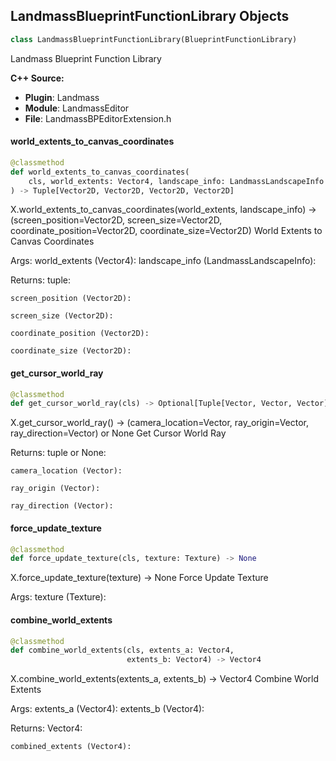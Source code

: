 ## LandmassBlueprintFunctionLibrary Objects

```python
class LandmassBlueprintFunctionLibrary(BlueprintFunctionLibrary)
```

Landmass Blueprint Function Library

**C++ Source:**

- **Plugin**: Landmass
- **Module**: LandmassEditor
- **File**: LandmassBPEditorExtension.h

<a id="unreal.LandmassBlueprintFunctionLibrary.world_extents_to_canvas_coordinates"></a>

#### world_extents_to_canvas_coordinates

```python
@classmethod
def world_extents_to_canvas_coordinates(
    cls, world_extents: Vector4, landscape_info: LandmassLandscapeInfo
) -> Tuple[Vector2D, Vector2D, Vector2D, Vector2D]
```

X.world_extents_to_canvas_coordinates(world_extents, landscape_info) -> (screen_position=Vector2D, screen_size=Vector2D, coordinate_position=Vector2D, coordinate_size=Vector2D)
World Extents to Canvas Coordinates

Args:
    world_extents (Vector4): 
    landscape_info (LandmassLandscapeInfo): 

Returns:
    tuple: 

    screen_position (Vector2D): 

    screen_size (Vector2D): 

    coordinate_position (Vector2D): 

    coordinate_size (Vector2D):

<a id="unreal.LandmassBlueprintFunctionLibrary.get_cursor_world_ray"></a>

#### get_cursor_world_ray

```python
@classmethod
def get_cursor_world_ray(cls) -> Optional[Tuple[Vector, Vector, Vector]]
```

X.get_cursor_world_ray() -> (camera_location=Vector, ray_origin=Vector, ray_direction=Vector) or None
Get Cursor World Ray

Returns:
    tuple or None: 

    camera_location (Vector): 

    ray_origin (Vector): 

    ray_direction (Vector):

<a id="unreal.LandmassBlueprintFunctionLibrary.force_update_texture"></a>

#### force_update_texture

```python
@classmethod
def force_update_texture(cls, texture: Texture) -> None
```

X.force_update_texture(texture) -> None
Force Update Texture

Args:
    texture (Texture):

<a id="unreal.LandmassBlueprintFunctionLibrary.combine_world_extents"></a>

#### combine_world_extents

```python
@classmethod
def combine_world_extents(cls, extents_a: Vector4,
                          extents_b: Vector4) -> Vector4
```

X.combine_world_extents(extents_a, extents_b) -> Vector4
Combine World Extents

Args:
    extents_a (Vector4): 
    extents_b (Vector4): 

Returns:
    Vector4: 

    combined_extents (Vector4):

<a id="unreal.LandmassErosionBrushBase"></a>